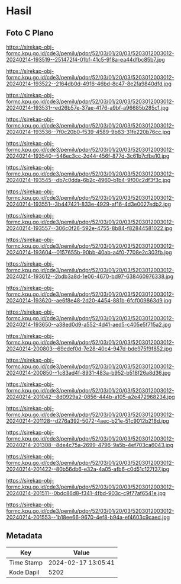 # Hasil

## Foto C Plano

https://sirekap-obj-formc.kpu.go.id/cde3/pemilu/pdpr/52/03/01/20/03/5203012003012-20240214-193519--251472f4-01bf-41c5-918a-ea44dfbc85b7.jpg

https://sirekap-obj-formc.kpu.go.id/cde3/pemilu/pdpr/52/03/01/20/03/5203012003012-20240214-193522--2164db0d-4916-46bd-8c47-8e2fa9840dfd.jpg

https://sirekap-obj-formc.kpu.go.id/cde3/pemilu/pdpr/52/03/01/20/03/5203012003012-20240214-193531--ed26b57e-37ae-4176-a9bf-a96685b285c1.jpg

https://sirekap-obj-formc.kpu.go.id/cde3/pemilu/pdpr/52/03/01/20/03/5203012003012-20240214-193536--7f0c20b0-f539-4589-9b63-31fe220b76cc.jpg

https://sirekap-obj-formc.kpu.go.id/cde3/pemilu/pdpr/52/03/01/20/03/5203012003012-20240214-193540--546ec3cc-2d44-456f-877d-3c61b7cfbe10.jpg

https://sirekap-obj-formc.kpu.go.id/cde3/pemilu/pdpr/52/03/01/20/03/5203012003012-20240214-193545--db7c0dda-6b2c-4960-b1b4-9f00c2df3f3c.jpg

https://sirekap-obj-formc.kpu.go.id/cde3/pemilu/pdpr/52/03/01/20/03/5203012003012-20240214-193551--3b447421-833e-4929-af16-4d3e0027edb2.jpg

https://sirekap-obj-formc.kpu.go.id/cde3/pemilu/pdpr/52/03/01/20/03/5203012003012-20240214-193557--306c0f26-592e-4755-8b84-f82844581022.jpg

https://sirekap-obj-formc.kpu.go.id/cde3/pemilu/pdpr/52/03/01/20/03/5203012003012-20240214-193604--0157655b-90bb-40ab-a4f0-7708e2c303fb.jpg

https://sirekap-obj-formc.kpu.go.id/cde3/pemilu/pdpr/52/03/01/20/03/5203012003012-20240214-193612--2bdb3a8d-1e06-4670-bd97-638460976338.jpg

https://sirekap-obj-formc.kpu.go.id/cde3/pemilu/pdpr/52/03/01/20/03/5203012003012-20240214-193620--ae6f8e48-2d20-4454-881b-6fcf009863d9.jpg

https://sirekap-obj-formc.kpu.go.id/cde3/pemilu/pdpr/52/03/01/20/03/5203012003012-20240214-193650--a38ed0d9-a552-4d41-aed5-c405e5f715a2.jpg

https://sirekap-obj-formc.kpu.go.id/cde3/pemilu/pdpr/52/03/01/20/03/5203012003012-20240214-200803--69edef0d-7e28-40c4-947d-bde975f9f852.jpg

https://sirekap-obj-formc.kpu.go.id/cde3/pemilu/pdpr/52/03/01/20/03/5203012003012-20240214-200850--1c83ad4f-8931-483a-b952-b518f26a8d36.jpg

https://sirekap-obj-formc.kpu.go.id/cde3/pemilu/pdpr/52/03/01/20/03/5203012003012-20240214-201042--8d0929a2-0856-444b-a105-a2e472968234.jpg

https://sirekap-obj-formc.kpu.go.id/cde3/pemilu/pdpr/52/03/01/20/03/5203012003012-20240214-201128--d276a392-5072-4aec-b21e-51c9012b218d.jpg

https://sirekap-obj-formc.kpu.go.id/cde3/pemilu/pdpr/52/03/01/20/03/5203012003012-20240214-201308--8de4c75a-2699-4796-9a5b-4ef703ca6043.jpg

https://sirekap-obj-formc.kpu.go.id/cde3/pemilu/pdpr/52/03/01/20/03/5203012003012-20240214-201422--80b56db6-e32a-4a05-afb6-c0d51c127f37.jpg

https://sirekap-obj-formc.kpu.go.id/cde3/pemilu/pdpr/52/03/01/20/03/5203012003012-20240214-201511--0bdc86d8-f341-4fbd-903c-c9f77af6541e.jpg

https://sirekap-obj-formc.kpu.go.id/cde3/pemilu/pdpr/52/03/01/20/03/5203012003012-20240214-201553--1b18ee66-9670-4ef8-b94a-ef4603c9caed.jpg


## Metadata

| Key        | Value               |
| ---------- | ------------------- |
| Time Stamp | 2024-02-17 13:05:41 |
| Kode Dapil | 5202                |



